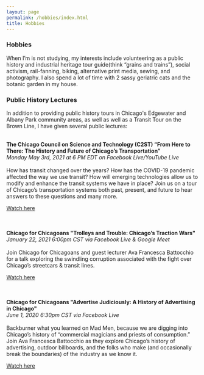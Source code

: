 ```yaml
---
layout: page
permalink: /hobbies/index.html
title: Hobbies
---
```


### Hobbies

When I’m is not studying, my interests include volunteering as a public history and industrial heritage tour guide(think “grains and trains”), social activism, rail-fanning, biking, alternative print media, sewing, and photography. I also spend a lot of time with 2 sassy geriatric cats and the botanic garden in my house.

### Public History Lectures

In addition to providing public history tours in Chicago's Edgewater and Albany Park community areas, as well as well as a Transit Tour on the Brown Line, I have given several public lectures:
<br><br>

**The Chicago Council on Science and Technology (C2ST) “From Here to There: The History and Future of Chicago’s Transportation”**<br>
_Monday May 3rd, 2021 at 6 PM EDT on Facebook Live/YouTube Live_
<br><br>
How has transit changed over the years? How has the COVID-19 pandemic affected the way we use transit? How will emerging technologies allow us to modify and enhance the transit systems we have in place? Join us on a tour of Chicago’s transportation systems both past, present, and future to hear answers to these questions and many more.<br>

[Watch here](https://www.youtube.com/watch?v=AdO9PRTMtoU&ab_channel=C2STTV)
<br><br><br>

**Chicago for Chicagoans "​Trolleys and Trouble: Chicago’s Traction Wars"**<br>
_January 22, 2021 6:00pm CST via Facebook Live & Google Meet_
<br><br>
Join Chicago for Chicagoans and guest lecturer Ava Francesca Battocchio for a talk exploring the swindling corruption associated with the fight over Chicago’s streetcars & transit lines.<br>

[Watch here](https://www.facebook.com/chicagoforchicagoans/videos/214931620266978/)
<br><br><br>

**Chicago for Chicagoans "Advertise Judiciously: A History of Advertising in Chicago"**<br>
_June 1, 2020 6:30pm CST via Facebook Live_
<br><br>
Backburner what you learned on Mad Men, because we are digging into Chicago’s history of “commercial magicians and priests of consumption.” Join Ava Francesca Battocchio as they explore Chicago’s history of advertising, outdoor billboards, and the folks who make (and occasionally break the boundaries) of the industry as we know it. <br>

[Watch here](https://www.facebook.com/chicagoforchicagoans/videos/302737330889160/)




